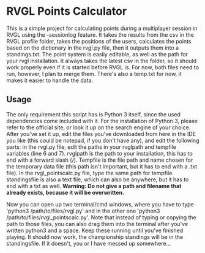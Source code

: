 # RVGL Points Calculator

This is a simple project for calculating points during a multiplayer session in RVGL using the -sessionlog feature. It takes the results from the csv in the RVGL profile folder, takes the positions of the users, calculates the points based on the dictionary
in the rvgl.py file, then it outputs them into a standings.txt. The point system is easily editable, as well as the path for
your rvgl installation. It always takes the latest csv in the folder, so it should work properly even if it is started before 
RVGL is. For now, both files need to run, however, I plan to merge them. There's also a temp.txt for now, it makes it easier
to handle the data. 

## Usage

The only requirement this script has is Python 3 itself, since the used dependencies come included with it. For the installation
of Python 3, please refer to the official site, or look it up on the search engine of your choice. After you've set it up, edit
the files you've downloaded from here in the IDE you like (this could be notepad, if you don't have any), and edit the following
parts: in the rvgl.py file,
edit the paths in your rvglpath and tempfile variables (line 6 and 7). rvglpath is the path to your installation, this has to end
with a forward slash (/). Tempfile is the file path and name chosen for the temporary data file (this path isn't important, but
it has to end with a .txt file). In the rvgl_pointscalc.py file, type the same path for tempfile. standingsfile is also a text
file, which can also be anywhere, but it has to end with a txt as well. **Warning: Do not give a path and filename that already
exists, because it will be overwritten.**

Now you can open up two terminal/cmd windows, where you have to type 'python3 /path/to/files/rvgl.py' and in the other one 
'python3 /path/to/files/rvgl_pointscalc.py'. Note that instead of typing or copying the path to those files, you can also drag
them into the terminal after you've written python3 and a space. Keep these running until you've finished playing. It should 
now work, the championship standings will be in the standingsfile. If it doesn't, you or I have messed up somewhere... 
